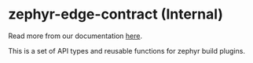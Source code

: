# zephyr-edge-contract (Internal)

Read more from our documentation [here](https://docs.zephyr-cloud.io).

This is a set of API types and reusable functions for zephyr build plugins.
